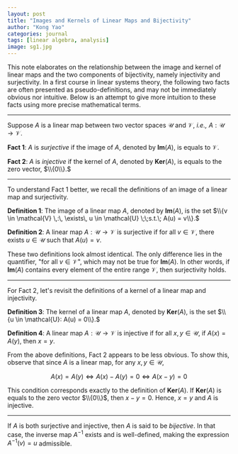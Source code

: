 ```yaml
---
layout: post
title: "Images and Kernels of Linear Maps and Bijectivity"
author: "Kong Yao"
categories: journal
tags: [linear algebra, analysis]
image: sg1.jpg
---
```

This note elaborates on the relationship between the image and kernel of linear maps and the two components of bijectivity, namely injectivity and surjectivity. In a first course in linear systems theory, the following two facts are often presented as pseudo-definitions, and may not be immediately obvious nor intuitive. Below is an attempt to give more intuition to these facts using more precise mathematical terms.

***

Suppose $A$ is a linear map between two vector spaces $\mathcal{U}$ and $\mathcal{V}$, $\textit{i.e.,}$ $A: \mathcal{U} \to \mathcal{V}.$ 

$\textbf{Fact 1}$: $A$ is $\textit{surjective}$ if the image of $A$, denoted by $\textbf{Im}(A)$, is equals to $\mathcal{V}.$ 

$\textbf{Fact 2}$: $A$ is $\textit{injective}$ if the kernel of $A$, denoted by $\textbf{Ker}(A)$, is equals to the zero vector, $\\{0\\}.$ 

***

To understand Fact 1 better, we recall the definitions of an image of a linear map and surjectivity.

$\textbf{Definition 1}$: The image of a linear map $A$, denoted by $\textbf{Im}(A)$, is the set $\\{v \in \mathcal{V} \,:\, \exists\, u \in \mathcal{U} \;\;s.t.\; A(u) = v\\}.$  

$\textbf{Definition 2}$: A linear map $A : \mathcal{U} \to \mathcal{V}$ is surjective if for all $v \in \mathcal{V}$, there exists $u \in \mathcal{U}$ such that $A(u) = v$.

These two definitions look almost identical. The only difference lies in the quantifier, "for all $v \in \mathcal{V}$", which may not be true for $\textbf{Im}(A)$. In other words, if $\textbf{Im}(A)$ contains every element of the entire range $\mathcal{V}$, then surjectivity holds. 

***

For Fact 2, let's revisit the definitions of a kernel of a linear map and injectivity.

$\textbf{Definition 3}$: The kernel of a linear map $A$, denoted by $\textbf{Ker}(A)$, is the set $\\{u \in \mathcal{U}: A(u) = 0\\}.$

$\textbf{Definition 4}$: A linear map $A : \mathcal{U} \to \mathcal{V}$ is injective if for all $x,y \in \mathcal{U}$, if $A(x) = A(y)$, then $x=y$.

From the above definitions, Fact 2 appears to be less obvious. To show this, observe that since $A$ is a linear map, for any $x,y \in \mathcal{U}$,

$$A(x) = A(y) \Leftrightarrow A(x) - A(y) = 0 \Leftrightarrow A(x-y) = 0$$

This condition corresponds exactly to the definition of $\textbf{Ker}(A)$. If $\textbf{Ker}(A)$ is equals to the zero vector $\\{0\\}$, then $x-y = 0$. Hence, $x = y$ and $A$ is injective.

***

If $A$ is both surjective and injective, then $A$ is said to be $\textit{bijective}$. In that case, the inverse map $A^{-1}$ exists and is well-defined, making the expression $A^{-1}(v) = u$ admissible. 